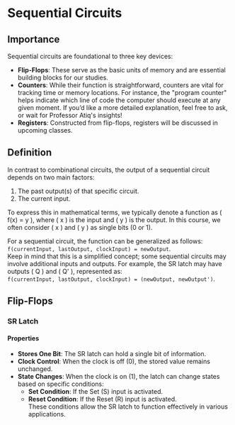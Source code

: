 # Sequential Circuits

## Importance

Sequential circuits are foundational to three key devices:

- **Flip-Flops**: These serve as the basic units of memory and are essential building blocks for our studies.
- **Counters**: While their function is straightforward, counters are vital for tracking time or memory locations. For instance, the "program counter" helps indicate which line of code the computer should execute at any given moment. If you’d like a more detailed explanation, feel free to ask, or wait for Professor Atiq's insights!
- **Registers**: Constructed from flip-flops, registers will be discussed in upcoming classes.

## Definition

In contrast to combinational circuits, the output of a sequential circuit depends on two main factors:

1. The past output(s) of that specific circuit.
2. The current input.

To express this in mathematical terms, we typically denote a function as \( f(x) = y \), where \( x \) is the input and \( y \) is the output. In this course, we often consider \( x \) and \( y \) as single bits (0 or 1).

For a sequential circuit, the function can be generalized as follows:  
`f(currentInput, lastOutput, clockInput) = newOutput`.  
Keep in mind that this is a simplified concept; some sequential circuits may involve additional inputs and outputs. For example, the SR latch may have outputs \( Q \) and \( Q' \), represented as:  
`f(currentInput, lastOutput, clockInput) = (newOutput, newOutput')`.

## Flip-Flops

### SR Latch

#### Properties

- **Stores One Bit**: The SR latch can hold a single bit of information.
- **Clock Control**: When the clock is off (0), the stored value remains unchanged.
- **State Changes**: When the clock is on (1), the latch can change states based on specific conditions:
  - **Set Condition**: If the Set (S) input is activated.
  - **Reset Condition**: If the Reset (R) input is activated.  
    These conditions allow the SR latch to function effectively in various applications.
